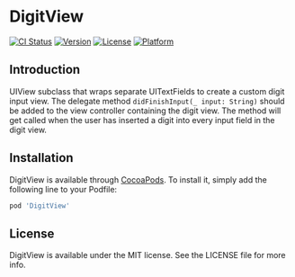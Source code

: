 # DigitView

[![CI Status](https://img.shields.io/travis/43780301/DigitView.svg?style=flat)](https://travis-ci.org/43780301/DigitView)
[![Version](https://img.shields.io/cocoapods/v/DigitView.svg?style=flat)](https://cocoapods.org/pods/DigitView)
[![License](https://img.shields.io/cocoapods/l/DigitView.svg?style=flat)](https://cocoapods.org/pods/DigitView)
[![Platform](https://img.shields.io/cocoapods/p/DigitView.svg?style=flat)](https://cocoapods.org/pods/DigitView)

## Introduction

UIView subclass that wraps separate UITextFields to create a custom digit input view. The delegate method `didFinishInput(_ input: String)` should be added to the view controller containing the digit view. The method will get called when the user has inserted a digit into every input field in the digit view.

## Installation

DigitView is available through [CocoaPods](https://cocoapods.org). To install
it, simply add the following line to your Podfile:

```ruby
pod 'DigitView'
```

## License

DigitView is available under the MIT license. See the LICENSE file for more info.
